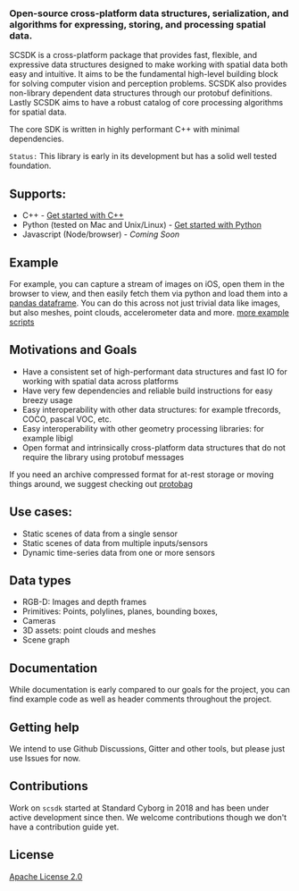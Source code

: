 ### **Open-source cross-platform data structures, serialization, and algorithms for expressing, storing, and processing spatial data.**

SCSDK is a cross-platform package that provides fast, flexible, and expressive data structures designed to make working with spatial data both easy and intuitive. It aims to be the fundamental high-level building block for solving computer vision and perception problems. SCSDK also provides non-library dependent data structures through our protobuf definitions. Lastly SCSDK aims to have a robust catalog of core processing algorithms for spatial data.

The core SDK is written in highly performant C++ with minimal dependencies.

`Status:` This library is early in its development but has a solid well tested foundation.

## Supports:
- C++ - [Get started with C++](LibStandardCyborg/c++/README.md)
- Python (tested on Mac and Unix/Linux) - [Get started with Python](LibStandardCyborg/python/README.md)
- Javascript (Node/browser) - *Coming Soon*

## Example
For example, you can capture a stream of images on iOS, open them in the browser to view, and then easily fetch them via python and load them into a [pandas dataframe](https://pandas.pydata.org/pandas-docs/stable/reference/api/pandas.DataFrame.html). You can do this across not just trivial data like images, but also meshes, point clouds, accelerometer data and more.
[more example scripts](LibStandardCyborg/python/scsdk_samples)

## Motivations and Goals
- Have a consistent set of high-performant data structures and fast IO for working with spatial data across platforms
- Have very few dependencies and reliable build instructions for easy breezy usage
- Easy interoperability with other data structures: for example tfrecords, COCO, pascal VOC, etc. 
- Easy interoperability with other geometry processing libraries: for example libigl
- Open format and intrinsically cross-platform data structures that do not require the library using protobuf messages

If you need an archive compressed format for at-rest storage or moving things around, we suggest checking out [protobag](https://github.com/StandardCyborg/protobag)

## Use cases:
- Static scenes of data from a single sensor
- Static scenes of data from multiple inputs/sensors
- Dynamic time-series data from one or more sensors

## Data types
- RGB-D: Images and depth frames
- Primitives: Points, polylines, planes, bounding boxes, 
- Cameras
- 3D assets: point clouds and meshes
- Scene graph

## Documentation
While documentation is early compared to our goals for the project, you can find example code as well as header comments throughout the project. 

## Getting help
We intend to use Github Discussions, Gitter and other tools, but please just use Issues for now. 

## Contributions
Work on `scsdk` started at Standard Cyborg in 2018 and has been under active development since then. We welcome contributions though we don't have a contribution guide yet.

## License
[Apache License 2.0]()
